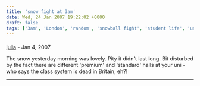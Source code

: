 ```yaml
---
title: 'snow fight at 3am'
date: Wed, 24 Jan 2007 19:22:02 +0000
draft: false
tags: ['3am', 'London', 'random', 'snowball fight', 'student life', 'university']
---
```



#### 
[julia](http://buckleyontheblog.blogspot.com "julia@juliabuckley.co.uk") - <time datetime="2007-01-25 12:45:52">Jan 4, 2007</time>

The snow yesterday morning was lovely. Pity it didn't last long. Bit disturbed by the fact there are different 'premium' and 'standard' halls at your uni - who says the class system is dead in Britain, eh?!
<hr />
